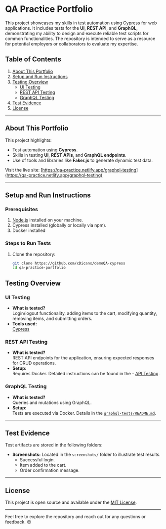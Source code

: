 # QA Practice Portfolio

This project showcases my skills in test automation using Cypress for web applications. It includes tests for the **UI**, **REST API**, and **GraphQL**, demonstrating my ability to design and execute reliable test scripts for common functionalities. The repository is intended to serve as a resource for potential employers or collaborators to evaluate my expertise.

## Table of Contents

1. [About This Portfolio](#about-this-portfolio)
2. [Setup and Run Instructions](#setup-and-run-instructions)
3. [Testing Overview](#testing-overview)
    - [UI Testing](#ui-testing)
    - [REST API Testing](#rest-api-testing)
    - [GraphQL Testing](#graphql-testing)
4. [Test Evidence](#test-evidence)
5. [License](#license)

---

## About This Portfolio

This project highlights:
- Test automation using **Cypress**.
- Skills in testing **UI**, **REST APIs**, and **GraphQL endpoints**.
- Use of tools and libraries like **Faker.js** to generate dynamic test data.

Visit the live site: [https://qa-practice.netlify.app/graphql-testing](https://qa-practice.netlify.app/graphql-testing)

---

## Setup and Run Instructions

### Prerequisites

1. [Node.js](https://nodejs.org/) installed on your machine.
2. Cypress installed (globally or locally via npm).
3. Docker installed

### Steps to Run Tests

1. Clone the repository:
   ```bash
   git clone https://github.com/xDicanx/demoQA-cypress
   cd qa-practice-portfolio


## Testing Overview

### UI Testing

- **What is tested?**  
  Login/logout functionality, adding items to the cart, modifying quantity, removing items, and submitting orders.  
- **Tools used:**  
  [Cypress](https://www.cypress.io/)  

### REST API Testing

- **What is tested?**  
  REST API endpoints for the application, ensuring expected responses for CRUD operations.  
- **Setup:**  
  Requires Docker.
  Detailed instructions can be found in the - [API Testing](https://github.com/xDicanx/demoQA-cypress/tree/main/cypress/e2e/API%20testing).  

### GraphQL Testing

- **What is tested?**  
  Queries and mutations using GraphQL.  
- **Setup:**  
  Tests are executed via Docker. Details in the [`graphql-tests/README.md`](./graphql-tests/README.md).  

---

## Test Evidence

Test artifacts are stored in the following folders:
- **Screenshots:** Located in the `screenshots/` folder to illustrate test results.
  - Successful login.
  - Item added to the cart.
  - Order confirmation message.  

---

## License

This project is open source and available under the [MIT License](./LICENSE).

---

Feel free to explore the repository and reach out for any questions or feedback. 😊
